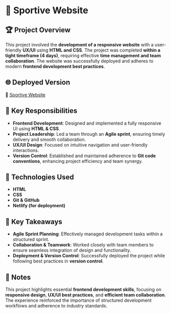 # 📌 Sportive Website

## 🏆 Project Overview
This project involved the **development of a responsive website** with a user-friendly **UX/UI** using **HTML and CSS**. The project was completed **within a tight timeframe (4 days)**, requiring effective **time management and team collaboration**. The website was successfully deployed and adheres to modern **frontend development best practices**.

## 🌐 Deployed Version
🔗 [Sportive Website](https://sportive-noona.netlify.app/)

## 🎯 Key Responsibilities
- **Frontend Development**: Designed and implemented a fully responsive UI using **HTML & CSS**.
- **Project Leadership**: Led a team through an **Agile sprint**, ensuring timely delivery and smooth collaboration.
- **UX/UI Design**: Focused on intuitive navigation and user-friendly interactions.
- **Version Control**: Established and maintained adherence to **Git code conventions**, enhancing project efficiency and team synergy.


## 🔧 Technologies Used
- **HTML**
- **CSS**
- **Git & GitHub**
- **Netlify (for deployment)**

## 🚀 Key Takeaways
- **Agile Sprint Planning**: Effectively managed development tasks within a structured sprint.
- **Collaboration & Teamwork**: Worked closely with team members to ensure seamless integration of design and functionality.
- **Deployment & Version Control**: Successfully deployed the project while following best practices in **version control**.

## 📌 Notes
This project highlights essential **frontend development skills**, focusing on **responsive design**, **UX/UI best practices**, and **efficient team collaboration**. The experience reinforced the importance of structured development workflows and adherence to industry standards.

